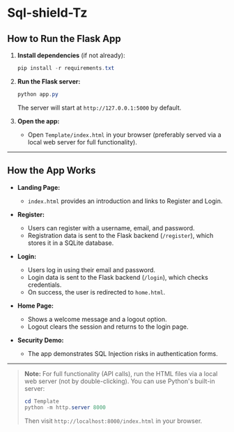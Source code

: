 # Sql-shield-Tz

## How to Run the Flask App

1. **Install dependencies** (if not already):
   ```powershell
   pip install -r requirements.txt
   ```

2. **Run the Flask server:**
   ```powershell
   python app.py
   ```
   The server will start at `http://127.0.0.1:5000` by default.

3. **Open the app:**
   - Open `Template/index.html` in your browser (preferably served via a local web server for full functionality).

---

## How the App Works

- **Landing Page:**
  - `index.html` provides an introduction and links to Register and Login.

- **Register:**
  - Users can register with a username, email, and password.
  - Registration data is sent to the Flask backend (`/register`), which stores it in a SQLite database.

- **Login:**
  - Users log in using their email and password.
  - Login data is sent to the Flask backend (`/login`), which checks credentials.
  - On success, the user is redirected to `home.html`.

- **Home Page:**
  - Shows a welcome message and a logout option.
  - Logout clears the session and returns to the login page.

- **Security Demo:**
  - The app demonstrates SQL Injection risks in authentication forms.

---

> **Note:**
> For full functionality (API calls), run the HTML files via a local web server (not by double-clicking). You can use Python's built-in server:
> ```powershell
> cd Template
> python -m http.server 8000
> ```
> Then visit `http://localhost:8000/index.html` in your browser.